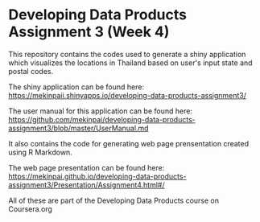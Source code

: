 # Developing Data Products Assignment 3 (Week 4)

This repository contains the codes used to generate a shiny application which visualizes the locations in Thailand based on user's input state and postal codes.

The shiny application can be found here: https://mekinpaii.shinyapps.io/developing-data-products-assignment3/

The user manual for this application can be found here: https://github.com/mekinpai/developing-data-products-assignment3/blob/master/UserManual.md

It also contains the code for generating web page prensentation created using R Markdown.

The web page presentation can be found here: https://mekinpai.github.io/developing-data-products-assignment3/Presentation/Assignment4.html#/

All of these are part of the Developing Data Products course on Coursera.org
